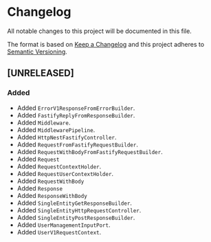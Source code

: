 # Changelog
All notable changes to this project will be documented in this file.

The format is based on [Keep a Changelog](http://keepachangelog.com/en/1.0.0/)
and this project adheres to [Semantic Versioning](http://semver.org/spec/v2.0.0.html).

<!--
## [UNRELEASED]

### Added
### Changed
### Deprecated
### Removed
### Fixed
### Security
### Docs
-->




## [UNRELEASED]

### Added
- Added `ErrorV1ResponseFromErrorBuilder`.
- Added `FastifyReplyFromResponseBuilder`.
- Added `Middleware`.
- Added `MiddlewarePipeline`.
- Added `HttpNestFastifyController`.
- Added `RequestFromFastifyRequestBuilder`.
- Added `RequestWithBodyFromFastifyRequestBuilder`.
- Added `Request`
- Added `RequestContextHolder`.
- Added `RequestUserContextHolder`.
- Added `RequestWithBody`
- Added `Response`
- Added `ResponseWithBody`
- Added `SingleEntityGetResponseBuilder`.
- Added `SingleEntityHttpRequestController`.
- Added `SingleEntityPostResponseBuilder`.
- Added `UserManagementInputPort`.
- Added `UserV1RequestContext`.



